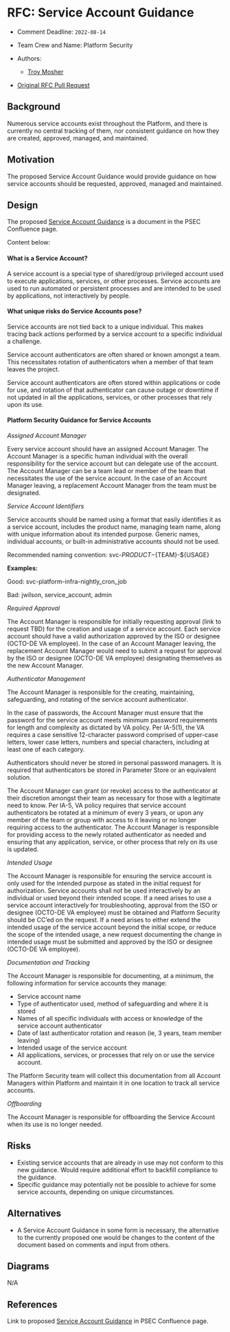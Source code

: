 # RFC: Service Account Guidance

<!--
The title is what you want comments on. Use the active voice in a future tense.
Example:
    - The website will be built using the XZY framework
-->

* Comment Deadline: `2022-08-14`
* Team Crew and Name: Platform Security
* Authors:
  * [Troy Mosher](https://github.com/troymosher)
  
 * [Original RFC Pull Request](https://github.com/department-of-veterans-affairs/va.gov-platform-architecture/pull/35)

## Background

Numerous service accounts exist throughout the Platform, and there is currently no central tracking of them, nor consistent guidance on how they are created, approved, managed, and maintained. 

## Motivation

The proposed Service Account Guidance would provide guidance on how service accounts should be requested, approved, managed and maintained.

## Design

The proposed [Service Account Guidance](https://vfs.atlassian.net/wiki/spaces/PSEC/pages/2222588013/Service+Account+Guidance) is a document in the PSEC Confluence page.

Content below:

#### What is a Service Account?
A service account is a special type of shared/group privileged account used to execute applications, services, or other processes.  Service accounts are used to run automated or persistent processes and are intended to be used by applications, not interactively by people.

#### What unique risks do Service Accounts pose?
Service accounts are not tied back to a unique individual.   This makes tracing back actions performed by a service account to a specific individual a challenge. 

Service account authenticators are often shared or known amongst a team.  This necessitates rotation of authenticators when a member of that team leaves the project.

Service account authenticators are often stored within applications or code for use, and rotation of that authenticator can cause outage or downtime if not updated in all the applications, services, or other processes that rely upon its use.

#### Platform Security Guidance for Service Accounts

*Assigned Account Manager*

Every service account should have an assigned Account Manager.  The Account Manager is a specific human individual with the overall responsibility for the service account but can delegate use of the account.  The Account Manager can be a team lead or member of the team that necessitates the use of the service account.  In the case of an Account Manager leaving, a replacement Account Manager from the team must be designated.

*Service Account Identifiers*

Service accounts should be named using a format that easily identifies it as a service account, includes the product name, managing team name, along with unique information about its intended purpose.  Generic names, individual accounts, or built-in administrative accounts should not be used.

Recommended naming convention:  svc-${PRODUCT}-${TEAM}-${USAGE}

**Examples:**

Good: svc-platform-infra-nightly_cron_job

Bad:  jwilson, service_account, admin

*Required Approval*

The Account Manager is responsible for initially requesting approval (link to request TBD) for the creation and usage of a service account.  Each service account should have a valid authorization approved by the ISO or designee (OCTO-DE VA employee).  In the case of an Account Manager leaving, the replacement Account Manager would need to submit a request for approval by the ISO or designee (OCTO-DE VA employee) designating themselves as the new Account Manager.

*Authenticator Management*

The Account Manager is responsible for the creating, maintaining, safeguarding, and rotating of the service account authenticator. 

In the case of passwords, the Account Manager must ensure that the password for the service account meets minimum password requirements for length and complexity as dictated by VA policy.  Per IA-5(1), the VA requires a case sensitive 12-character password comprised of upper-case letters, lower case letters, numbers and special characters, including at least one of each category.

Authenticators should never be stored in personal password managers.  It is required that authenticators be stored in Parameter Store or an equivalent solution.

The Account Manager can grant (or revoke) access to the authenticator at their discretion amongst their team as necessary for those with a legitimate need to know.  Per IA-5, VA policy requires that service account authenticators be rotated at a minimum of every 3 years, or upon any member of the team or group with access to it leaving or no longer requiring access to the authenticator.  The Account Manager is responsible for providing access to the newly rotated authenticator as needed and ensuring that any application, service, or other process that rely on its use is updated.  

*Intended Usage*

The Account Manager is responsible for ensuring the service account is only used for the intended purpose as stated in the initial request for authorization.  Service accounts shall not be used interactively by an individual or used beyond their intended scope.  If a need arises to use a service account interactively for troubleshooting, approval from the ISO or designee (OCTO-DE VA employee) must be obtained and Platform Security should be CC’ed on the request.  If a need arises to either extend the intended usage of the service account beyond the initial scope, or reduce the scope of the intended usage, a new request documenting the change in intended usage must be submitted and approved by the ISO or designee (OCTO-DE VA employee).

*Documentation and Tracking*

The Account Manager is responsible for documenting, at a minimum, the following information for service accounts they manage:

* Service account name
* Type of authenticator used, method of safeguarding and where it is stored
* Names of all specific individuals with access or knowledge of the service account authenticator
* Date of last authenticator rotation and reason (ie, 3 years, team member leaving)
* Intended usage of the service account
* All applications, services, or processes that rely on or use the service account.

The Platform Security team will collect this documentation from all Account Managers within Platform and maintain it in one location to track all service accounts. 

*Offboarding*

The Account Manager is responsible for offboarding the Service Account when its use is no longer needed.  



## Risks

* Existing service accounts that are already in use may not conform to this new guidance.  Would require additional effort to backfill compliance to the guidance.
* Specific guidance may potentially not be possible to achieve for some service accounts, depending on unique circumstances.

## Alternatives

* A Service Account Guidance in some form is necessary, the alternative to the currently proposed one would be changes to the content of the document based on comments and input from others.

## Diagrams

N/A

## References

Link to proposed [Service Account Guidance](https://vfs.atlassian.net/wiki/spaces/PSEC/pages/2222588013/Service+Account+Guidance) in PSEC Confluence page. 


